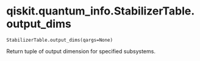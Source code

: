 # qiskit.quantum\_info.StabilizerTable.output\_dims

`StabilizerTable.output_dims(qargs=None)`

Return tuple of output dimension for specified subsystems.
